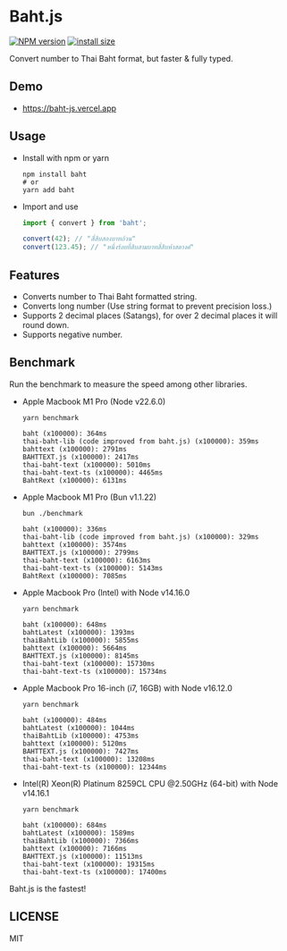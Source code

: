 # Baht.js

<span class="badge-npmversion"><a href="https://npmjs.org/package/baht" title="View this project on NPM"><img src="https://img.shields.io/npm/v/baht.svg" alt="NPM version" /></a></span> <!-- <span class="badge-npmdownloads"><a href="https://npmjs.org/package/baht" title="View this project on NPM"><img src="https://img.shields.io/npm/dm/baht.svg" alt="NPM downloads" /></a></span> --> [![install size](https://packagephobia.com/badge?p=baht)](https://packagephobia.com/result?p=baht)

Convert number to Thai Baht format, but faster & fully typed.

## Demo

- https://baht-js.vercel.app

## Usage

- Install with npm or yarn

  ```shell
  npm install baht
  # or
  yarn add baht
  ```

- Import and use

  ```javascript
  import { convert } from 'baht';

  convert(42); // "สี่สิบสองบาทถ้วน"
  convert(123.45); // "หนึ่งร้อยยี่สิบสามบาทสี่สิบห้าสตางค์"
  ```

## Features

- Converts number to Thai Baht formatted string.
- Converts long number (Use string format to prevent precision loss.)
- Supports 2 decimal places (Satangs), for over 2 decimal places it will round down.
- Supports negative number.

## Benchmark

Run the benchmark to measure the speed among other libraries.

- Apple Macbook M1 Pro (Node v22.6.0)

  ```shell
  yarn benchmark

  baht (x100000): 364ms
  thai-baht-lib (code improved from baht.js) (x100000): 359ms
  bahttext (x100000): 2791ms
  BAHTTEXT.js (x100000): 2417ms
  thai-baht-text (x100000): 5010ms
  thai-baht-text-ts (x100000): 4465ms
  BahtRext (x100000): 6131ms
  ```

- Apple Macbook M1 Pro (Bun v1.1.22)

  ```shell
  bun ./benchmark

  baht (x100000): 336ms
  thai-baht-lib (code improved from baht.js) (x100000): 329ms
  bahttext (x100000): 3574ms
  BAHTTEXT.js (x100000): 2799ms
  thai-baht-text (x100000): 6163ms
  thai-baht-text-ts (x100000): 5143ms
  BahtRext (x100000): 7085ms
  ```

- Apple Macbook Pro (Intel) with Node v14.16.0

  ```shell
  yarn benchmark

  baht (x100000): 648ms
  bahtLatest (x100000): 1393ms
  thaiBahtLib (x100000): 5855ms
  bahttext (x100000): 5664ms
  BAHTTEXT.js (x100000): 8145ms
  thai-baht-text (x100000): 15730ms
  thai-baht-text-ts (x100000): 15734ms
  ```

- Apple Macbook Pro 16-inch (i7, 16GB) with Node v16.12.0

  ```shell
  yarn benchmark

  baht (x100000): 484ms
  bahtLatest (x100000): 1044ms
  thaiBahtLib (x100000): 4753ms
  bahttext (x100000): 5120ms
  BAHTTEXT.js (x100000): 7427ms
  thai-baht-text (x100000): 13208ms
  thai-baht-text-ts (x100000): 12344ms
  ```

- Intel(R) Xeon(R) Platinum 8259CL CPU @2.50GHz (64-bit) with Node v14.16.1

  ```shell
  yarn benchmark

  baht (x100000): 684ms
  bahtLatest (x100000): 1589ms
  thaiBahtLib (x100000): 7366ms
  bahttext (x100000): 7166ms
  BAHTTEXT.js (x100000): 11513ms
  thai-baht-text (x100000): 19315ms
  thai-baht-text-ts (x100000): 17400ms
  ```

Baht.js is the fastest!

## LICENSE

MIT
